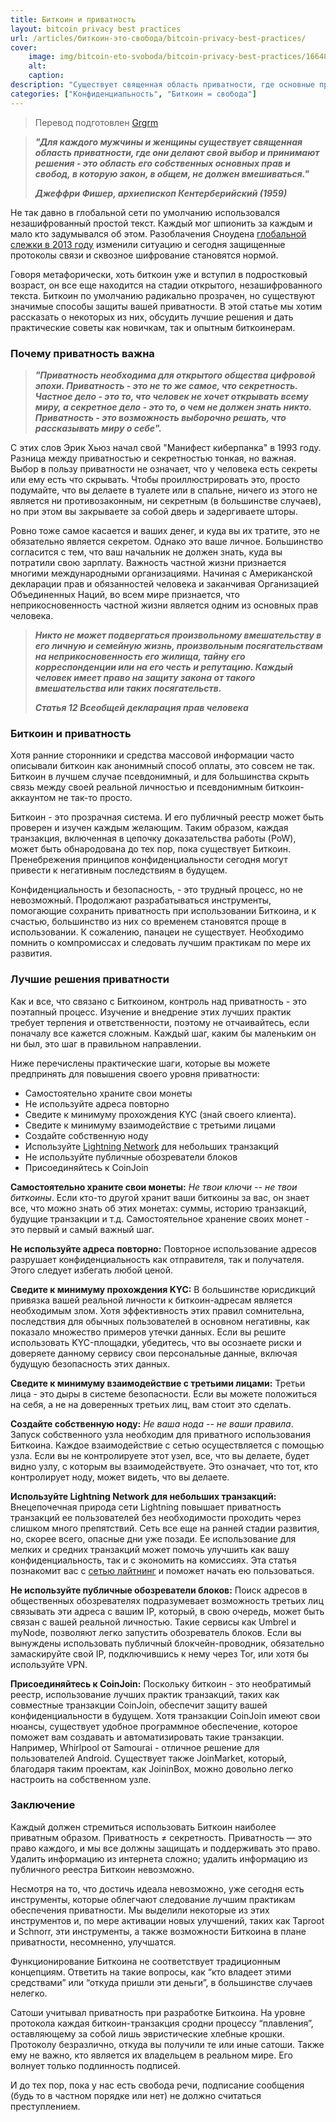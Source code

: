 ```yaml
---
title: Биткоин и приватность
layout: bitcoin privacy best practices
url: /articles/биткоин-это-свобода/bitcoin-privacy-best-practices/
cover:
    image: img/bitcoin-eto-svoboda/bitcoin-privacy-best-practices/1664817452-crowd-hats-3.png
    alt: 
    caption: 
description: "Существует священная область приватности, где основные права и свободы, в общем, не должны нарушаться никаким законом"
categories: ["Конфиденциальность", "Биткоин = свобода"]
---
```


> Перевод подготовлен [Grgrm](https://iris.to/npub1qzr3j58q0gwfhqdj33pc8wtfaj9ffn7nrdt6p7p7tvn0qrf7e0wsggv43p "Nostr")

>***"Для каждого мужчины и женщины существует священная область приватности, где они делают свой выбор и принимают решения - это область его собственных основных прав и свобод, в которую закон, в общем, не должен вмешиваться."***
>
>***Джеффри Фишер, архиепископ Кентерберийский (1959)***

Не так давно в глобальной сети по умолчанию использовался незашифрованный простой текст. Каждый мог шпионить за каждым и мало кто задумывался об этом. Разоблачения Сноудена [глобальной слежки в 2013 году](https://en.wikipedia.org/wiki/2010s_global_surveillance_disclosures) изменили ситуацию и сегодня защищенные протоколы связи и сквозное шифрование становятся нормой.

Говоря метафорически, хоть биткоин уже и вступил в подростковый возраст, он все еще находится на стадии открытого, незашифрованного текста. Биткоин по умолчанию радикально прозрачен, но существуют значимые способы защиты вашей приватности. В этой статье мы хотим рассказать о некоторых из них, обсудить лучшие решения и дать практические советы как новичкам, так и опытным биткоинерам.

### <h3>Почему приватность важна</h3>

> ***"Приватность необходима для открытого общества цифровой эпохи. Приватность - это не то же самое, что секретность. Частное дело - это то, что человек не хочет открывать всему миру, а секретное дело - это то, о чем не должен знать никто. Приватность - это возможность выборочно решать, что рассказывать миру о себе".***

С этих слов Эрик Хьюз начал свой "Манифест киберпанка" в 1993 году. Разница между приватностью и секретностью тонкая, но важная. Выбор в пользу приватности не означает, что у человека есть секреты или ему есть что скрывать. Чтобы проиллюстрировать это, просто подумайте, что вы делаете в туалете или в спальне, ничего из этого не является ни противозаконным, ни секретным (в большинстве случаев), но при этом вы закрываете за собой дверь и задергиваете шторы.

Ровно тоже самое касается и ваших денег, и куда вы их тратите, это не обязательно является секретом. Однако это ваше личное. Большинство согласится с тем, что ваш начальник не должен знать, куда вы потратили свою зарплату.
Важность частной жизни признается многими международными организациями. Начиная с Американской декларации прав и обязанностей человека и заканчивая Организацией Объединенных Наций, во всем мире признается, что неприкосновенность частной жизни является одним из основных прав человека.

> ***Никто не может подвергаться произвольному вмешательству в его личную и семейную жизнь, произвольным посягательствам на неприкосновенность его жилища, тайну его корреспонденции или на его честь и репутацию. Каждый человек имеет право на защиту закона от такого вмешательства или таких посягательств.***
>
> ***Статья 12 Всеобщей декларация прав человека***

### <h3>Биткоин и приватность</h3>

Хотя ранние сторонники и средства массовой информации часто описывали биткоин как анонимный способ оплаты, это совсем не так. Биткоин в лучшем случае псевдонимный, и для большинства скрыть связь между своей реальной личностью и псевдонимным биткоин-аккаунтом не так-то просто.

Биткоин - это прозрачная система. И его публичный реестр может быть проверен и изучен каждым желающим. Таким образом, каждая транзакция, включенная в цепочку доказательства работы (PoW), может быть обнародована до тех пор, пока существует Биткоин. Пренебрежения принципов конфиденциальности сегодня могут привести к негативным последствиям в будущем.

Конфиденциальность и безопасность, - это трудный процесс, но не невозможный. Продолжают разрабатываться инструменты, помогающие сохранить приватность при использовании Биткоина, и к счастью, большинство из них со временем становятся проще в использовании. К сожалению, панацеи не существует. Необходимо помнить о компромиссах и следовать лучшим практикам по мере их развития.

### <h3>Лучшие решения приватности</h3>

Как и все, что связано с Биткоином, контроль над приватность - это поэтапный процесс. Изучение и внедрение этих лучших практик требует терпения и ответственности, поэтому не отчаивайтесь, если поначалу все кажется сложным. Каждый шаг, каким бы маленьким он ни был, это шаг в правильном направлении.

Ниже перечислены практические шаги, которые вы можете предпринять для повышения своего уровня приватности:

+ Самостоятельно храните свои монеты
+ Не используйте адреса повторно
+ Сведите к минимуму прохождения KYC (знай своего клиента).
+ Сведите к минимуму взаимодействие с третьими лицами
+ Создайте собственную ноду
+ Используйте [Lightning Network](/articles/лайтнинг/что-такое-лайтнинг/) для небольших транзакций
+ Не используйте публичные обозреватели блоков
+ Присоединяйтесь к CoinJoin

**Самостоятельно храните свои монеты:** *Не твои ключи -- не твои биткоины*. Если кто-то другой хранит ваши биткоины за вас, он знает все, что можно знать об этих монетах: суммы, историю транзакций, будущие транзакции и т.д. Самостоятельное хранение своих монет - это первый и самый важный шаг.

**Не используйте адреса повторно:** Повторное использование адресов разрушает конфиденциальность как отправителя, так и получателя. Этого следует избегать любой ценой.

**Сведите к минимуму прохождения KYC:** В большинстве юрисдикций привязка вашей реальной личности к биткоин-адресам является необходимым злом. Хотя эффективность этих правил сомнительна, последствия для обычных пользователей в основном негативны, как показало множество примеров утечки данных. Если вы решите использовать KYC-площадки, убедитесь, что вы осознаете риски и доверяете данному сервису свои персональные данные, включая будущую безопасность этих данных.

**Сведите к минимуму взаимодействие с третьими лицами:** Третьи лица - это дыры в системе безопасности. Если вы можете положиться на себя, а не на доверенных третьих лиц, вам стоит это сделать.

**Создайте собственную ноду:** *Не ваша нода -- не ваши правила*. Запуск собственного узла необходим для приватного использования Биткоина. Каждое взаимодействие с сетью осуществляется с помощью узла. Если вы не контролируете этот узел, все, что вы делаете, будет видно узлу, с которым вы взаимодействуете. Это означает, что тот, кто контролирует ноду, может видеть, что вы делаете.

**Используйте Lightning Network для небольших транзакций:** Внецепочечная природа сети Lightning повышает приватность транзакций ее пользователей без необходимости проходить через слишком много препятствий. Сеть все еще на ранней стадии развития, но, скорее всего, опасные дни уже позади. Ее использование для мелких и средних транзакций может помочь улучшить как вашу конфиденциальность, так и с экономить на комиссиях. Эта статья познакомит вас с [сетью лайтнинг](/articles/лайтнинг/что-такое-лайтнинг/) и поможет начать ею пользоваться.

**Не используйте публичные обозреватели блоков:** Поиск адресов в общественных обозревателях подразумевает возможность третьих лиц связывать эти адреса с вашим IP, который, в свою очередь, может быть связан с вашей реальной личностью. Такие сервисы как Umbrel и myNode, позволяют легко запустить обозреватель блоков. Если вы вынуждены использовать публичный блокчейн-проводник, обязательно замаскируйте свой IP, подключившись к нему через Tor, или хотя бы используйте VPN.

**Присоединяйтесь к CoinJoin:** Поскольку биткоин - это необратимый реестр, использование лучших практик транзакций, таких как совместные транзакции CoinJoin, обеспечит защиту вашей конфиденциальности в будущем. Хотя транзакции CoinJoin имеют свои нюансы, существует удобное программное обеспечение, которое поможет вам создавать и автоматизировать такие транзакции. Например, Whirlpool от Samourai - отличное решение для пользователей Android. Существует также JoinMarket, который, благодаря таким проектам, как JoininBox, можно довольно легко настроить на собственном узле.

### <h3>Заключение</h3>

Каждый должен стремиться использовать Биткоин наиболее приватным образом. Приватность ≠ секретность. Приватность — это право каждого, и мы все должны защищать и поддерживать это право. Удалить информацию из интернета сложно; удалить информацию из публичного реестра Биткоин невозможно.

Несмотря на то, что достичь идеала невозможно, уже сегодня есть инструменты, которые облегчают следование лучшим практикам обеспечения приватности. Мы выделили некоторые из этих инструментов и, по мере активации новых улучшений, таких как Taproot и Schnorr, эти инструменты, а также возможности Биткоина в плане приватности, несомненно, улучшатся.

Функционирование Биткоина не соответствует традиционным концепциям. Ответить на такие вопросы, как “кто владеет этими средствами” или “откуда пришли эти деньги”, в большинстве случаев нелегко.

Сатоши учитывал приватность при разработке Биткоина. На уровне протокола каждая биткоин-транзакция сродни процессу “плавления”, оставляющему за собой лишь эвристические хлебные крошки. Протоколу безразлично, откуда вы получили те или иные сатоши. Также ему не важно, кто является их владельцем в реальном мире. Его волнует только подлинность подписей.

И до тех пор, пока у нас есть свобода речи, подписание сообщения (будь то в частном порядке или нет) не должно считаться преступлением.